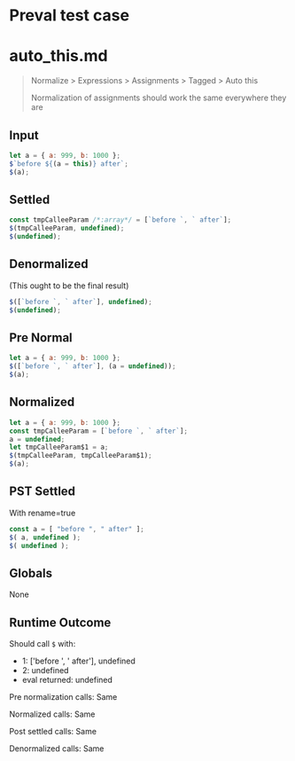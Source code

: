 # Preval test case

# auto_this.md

> Normalize > Expressions > Assignments > Tagged > Auto this
>
> Normalization of assignments should work the same everywhere they are

## Input

`````js filename=intro
let a = { a: 999, b: 1000 };
$`before ${(a = this)} after`;
$(a);
`````

## Settled


`````js filename=intro
const tmpCalleeParam /*:array*/ = [`before `, ` after`];
$(tmpCalleeParam, undefined);
$(undefined);
`````

## Denormalized
(This ought to be the final result)

`````js filename=intro
$([`before `, ` after`], undefined);
$(undefined);
`````

## Pre Normal


`````js filename=intro
let a = { a: 999, b: 1000 };
$([`before `, ` after`], (a = undefined));
$(a);
`````

## Normalized


`````js filename=intro
let a = { a: 999, b: 1000 };
const tmpCalleeParam = [`before `, ` after`];
a = undefined;
let tmpCalleeParam$1 = a;
$(tmpCalleeParam, tmpCalleeParam$1);
$(a);
`````

## PST Settled
With rename=true

`````js filename=intro
const a = [ "before ", " after" ];
$( a, undefined );
$( undefined );
`````

## Globals

None

## Runtime Outcome

Should call `$` with:
 - 1: ['before ', ' after'], undefined
 - 2: undefined
 - eval returned: undefined

Pre normalization calls: Same

Normalized calls: Same

Post settled calls: Same

Denormalized calls: Same
